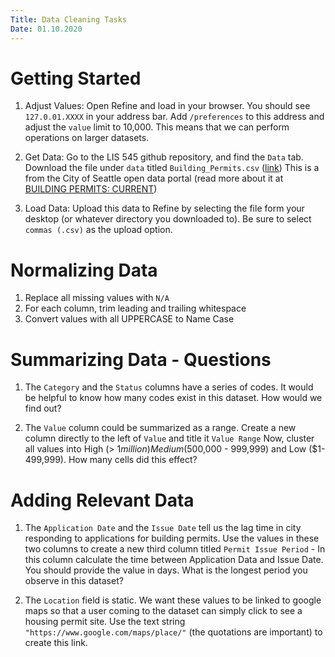 ```yaml
---
Title: Data Cleaning Tasks
Date: 01.10.2020
---
```


# Getting Started

1. Adjust Values: Open Refine and load in your browser. You should see `127.0.01.XXXX` in your address bar. Add `/preferences` to this address and adjust the `value` limit to 10,000. This means that we can perform operations on larger datasets.

2. Get Data: Go to the LIS 545 github repository, and find the `Data` tab. Download the file under `data` titled `Building_Permits.csv` ([link](https://github.com/nniiicc/LIS545-Wi2020/blob/master/data/Building_Permits___Current.csv)) This is a from the City of Seattle open data portal (read more about it at [BUILDING PERMITS: CURRENT](https://data.seattle.gov/Permitting/Building-Permits-Current/mags-97de))

3. Load Data: Upload this data to Refine by selecting the file form your desktop (or whatever directory you downloaded to). Be sure to select ` commas (.csv)` as the upload option.

# Normalizing Data

1. Replace all missing values with `N/A`
2. For each column, trim leading and trailing whitespace
3. Convert values with all UPPERCASE to Name Case

# Summarizing Data - Questions

1. The `Category` and the `Status` columns have a series of codes. It would be helpful to know how many codes exist in this dataset. How would we find out?

2. The `Value` column could be summarized as a range. Create a new column directly to the left of `Value` and title it `Value Range` Now, cluster all values into High (> $1 million) Medium ($500,000 - 999,999) and Low ($1-499,999). How many cells did this effect? 


# Adding Relevant Data
1. The `Application Date` and the `Issue Date` tell us the lag time in city responding to applications for building permits. Use the values in these two columns to create a new third column titled `Permit Issue Period` - In this column calculate the time between Application Data and Issue Date. You should provide the value in days. What is the longest period you observe in this dataset? 

2. The `Location` field is static. We want these values to be linked to google maps so that a user coming to the dataset can simply click to see a housing permit site. Use the text string `"https://www.google.com/maps/place/"` (the quotations are important) to create this link.
